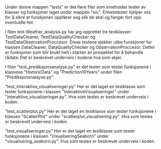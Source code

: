 Under denne mappen "tests" er det flere filer som inneholder tester av klasser og funksjoner laget under mappen "src". Enhetstester hjelper oss for å sikre at funskjonen oppfører seg slik de skal og fanger fort opp eventuelle feil. 

I filen test Weather_analysis.py har jeg opprettet tre testklasser: TestDataCleaner, TestDataQualityChecker og TestDataObservationProccesor. Disse testene sjekker ulike funskjoner for klassen DataCleaner, DataQualityChecker og ObservationProccesor. Detter er funksjoner som blir brukt helt i starten av prosjektet for å behandle rådata. Det er beskrevet underveis i kodene hva som skjer. 












I filen "test_prediksjonsanalyse.py" er det tester som tester funksjonene i klassene "HistoricData" og "Prediction10Years" under filen "Prediksjonsnalayse.py".

"test_interaktive_visualiseringer.py"
Her er det laget en testklasse som tester funksjonene i klassen "InteraktiveVisualiseringer" under "interaktive_visualiseringer.py". Hva som testes er beskrevet underveis i koden.

"test_scatterplot.py"
Her er det laget en testklasse som tester funksjonene i klassen "ScatterPlot" under "scatterplot_visualisering.py". Hva som testes er beskrevet underveis i koden. 

"test_visualiseringer.py"
Her er det laget en testklasse som tester funksjonene i klassen "VisualiseringSeaborn" under "visualisering_seaborn.py". Hva som testes er beskrevet underveis i koden. 